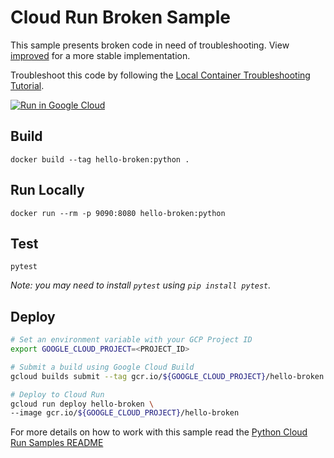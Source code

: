 # Cloud Run Broken Sample

This sample presents broken code in need of troubleshooting. View [improved]('main.py#L43') for a more stable implementation. 

Troubleshoot this code by following the [Local Container Troubleshooting Tutorial](http://cloud.google.com/run/docs/tutorials/local-troubleshooting).

[![Run in Google Cloud][run_img]][run_link]

[run_img]: https://storage.googleapis.com/cloudrun/button.svg
[run_link]: https://console.cloud.google.com/cloudshell/editor?shellonly=true&cloudshell_image=gcr.io/cloudrun/button&cloudshell_git_repo=https://github.com/GoogleCloudPlatform/python-docs-samples&cloudshell_working_dir=run/hello-broken

## Build

```
docker build --tag hello-broken:python .
```

## Run Locally

```
docker run --rm -p 9090:8080 hello-broken:python
```

## Test

```
pytest
```

_Note: you may need to install `pytest` using `pip install pytest`._

## Deploy

```sh
# Set an environment variable with your GCP Project ID
export GOOGLE_CLOUD_PROJECT=<PROJECT_ID>

# Submit a build using Google Cloud Build
gcloud builds submit --tag gcr.io/${GOOGLE_CLOUD_PROJECT}/hello-broken

# Deploy to Cloud Run
gcloud run deploy hello-broken \
--image gcr.io/${GOOGLE_CLOUD_PROJECT}/hello-broken 
```


For more details on how to work with this sample read the [Python Cloud Run Samples README](https://github.com/GoogleCloudPlatform/python-docs-samples/tree/master/run)